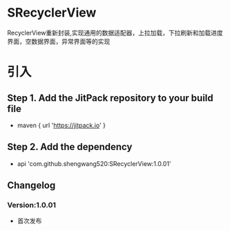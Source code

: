 # SRecyclerView
RecyclerView重新封装,实现通用的数据适配器，上拉加载，下拉刷新和加载进度界面，空数据界面，异常界面等的实现

# 引入
## Step 1. Add the JitPack repository to your build file
* maven { url '<https://jitpack.io>' }

## Step 2. Add the dependency
* api 'com.github.shengwang520:SRecyclerView:1.0.01'

## Changelog

### Version:1.0.01
* 首次发布
